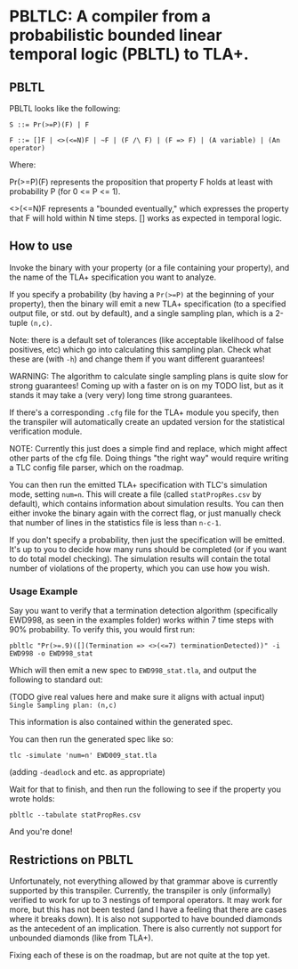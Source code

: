 # PBLTLC: A compiler from a probabilistic bounded linear temporal logic (PBLTL) to TLA+.


## PBLTL

PBLTL looks like the following:

```
S ::= Pr(>=P)(F) | F

F ::= []F | <>(<=N)F | ~F | (F /\ F) | (F => F) | (A variable) | (An operator)
```


Where:

Pr(>=P)(F) represents the proposition that property F holds at least with probability P (for 0 <= P <= 1).

<>(<=N)F represents a "bounded eventually," which expresses the property that F will hold within N time steps.
[] works as expected in temporal logic.


## How to use

Invoke the binary with your property (or a file containing your property), and the name of the TLA+ specification you want to analyze.

If you specify a probability (by having a `Pr(>=P)` at the beginning of your property), then the
binary will emit a new TLA+ specification (to a specified output file, or std. out by default), and a single sampling plan, which is a 2-tuple `(n,c)`.

Note: there is a default set of tolerances (like acceptable likelihood of false positives, etc) which go into calculating this sampling plan.
Check what these are (with `-h`) and change them if you want different guarantees!

WARNING: The algorithm to calculate single sampling plans is quite slow for strong guarantees! 
Coming up with a faster on is on my TODO list, but as it stands it may take a (very very) long time strong guarantees.

If there's a corresponding `.cfg` file for the TLA+ module you specify, then the transpiler will automatically create an updated version for the statistical verification module.

NOTE: Currently this just does a simple find and replace, which might affect other parts of the cfg file. 
Doing things "the right way" would require writing a TLC config file parser, which on the roadmap.

You can then run the emitted TLA+ specification with TLC's simulation mode, setting `num=n`.
This will create a file (called `statPropRes.csv` by default), which contains information about simulation results.
You can then either invoke the binary again with the correct flag, or just manually check that number of lines in the statistics file is less than `n-c-1`.

If you don't specify a probability, then just the specification will be emitted. 
It's up to you to decide how many runs should be completed (or if you want to do total model checking).
The simulation results will contain the total number of violations of the property, which you can use how you wish.


### Usage Example
Say you want to verify that a termination detection algorithm (specifically EWD998, as seen in the examples folder) works within 7 time steps with 90% probability.
To verify this, you would first run:

`pbltlc "Pr(>=.9)([](Termination => <>(<=7) terminationDetected))" -i EWD998 -o EWD998_stat`

Which will then emit a new spec to `EWD998_stat.tla`, and output the following to standard out:

(TODO give real values here and make sure it aligns with actual input)
`Single Sampling plan: (n,c)`

This information is also contained within the generated spec.

You can then run the generated spec like so:

`tlc -simulate 'num=n' EWD009_stat.tla`

(adding `-deadlock` and etc. as appropriate)

Wait for that to finish, and then run the following to see if the property you wrote holds:

`pbltlc --tabulate statPropRes.csv`

And you're done!


## Restrictions on PBLTL

Unfortunately, not everything allowed by that grammar above is currently supported by this transpiler.
Currently, the transpiler is only (informally) verified to work for up to 3 nestings of temporal operators. 
It may work for more, but this has not been tested (and I have a feeling that there are cases where it breaks down).
It is also not supported to have bounded diamonds as the antecedent of an implication.
There is also currently not support for unbounded diamonds (like from TLA+).

Fixing each of these is on the roadmap, but are not quite at the top yet.

